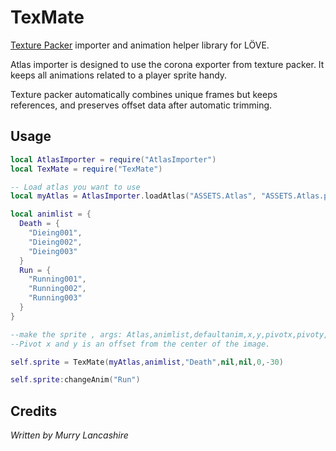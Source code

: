 # TexMate

[Texture Packer](https://www.codeandweb.com/texturepacker) importer and animation helper library for LÖVE.

Atlas importer is designed to use the corona exporter from texture packer. It keeps all animations related to a player sprite handy.

Texture packer automatically combines unique frames but keeps references, and preserves offset data after automatic trimming.

## Usage

```lua
local AtlasImporter = require("AtlasImporter")
local TexMate = require("TexMate")

-- Load atlas you want to use
local myAtlas = AtlasImporter.loadAtlas("ASSETS.Atlas", "ASSETS.Atlas.png")

local animlist = {
  Death = {
    "Dieing001",
    "Dieing002",
    "Dieing003"
  }
  Run = {
    "Running001",
    "Running002",
    "Running003"
  }
}

--make the sprite , args: Atlas,animlist,defaultanim,x,y,pivotx,pivoty,rot
--Pivot x and y is an offset from the center of the image.

self.sprite = TexMate(myAtlas,animlist,"Death",nil,nil,0,-30)

self.sprite:changeAnim("Run")
```

## Credits

_Written by Murry Lancashire_
